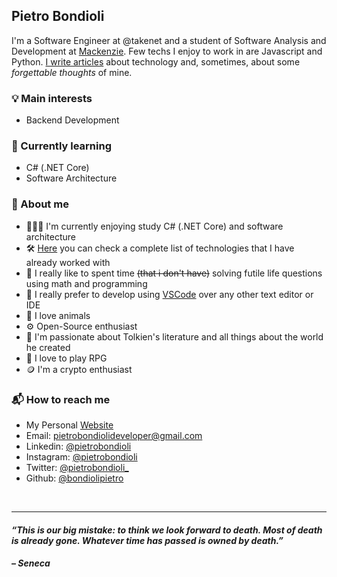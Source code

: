 ##  Pietro Bondioli

I'm a Software Engineer at @takenet and a student of Software Analysis and Development at [Mackenzie](https://www.mackenzie.br/). Few techs I enjoy to work in are Javascript and Python. [I write articles](https://www.pietrobondioli.com.br/articles) about technology and, sometimes, about some _forgettable thoughts_ of mine.

### 💡 Main interests

- Backend Development

### 🌱 Currently learning

- C# (.NET Core)
- Software Architecture

### 🤔 About me

- 👨🏻‍💻 I'm currently enjoying study C#  (.NET Core) and software architecture
- 🛠️ [Here](https://www.pietrobondioli.com.br/about) you can check a complete list of technologies that I have already worked with
- 👾 I really like to spent time ~~(that i don't have)~~ solving futile life questions using math and programming
- 💼 I really prefer to develop using [VSCode](https://code.visualstudio.com/) over any other text editor or IDE
- 🐶 I love animals
- ⚙️ Open-Source enthusiast
- 🐉 I'm passionate about Tolkien's literature and all things about the world he created
- 🧙 I love to play RPG
- 🪙 I'm a crypto enthusiast

### 📬 How to reach me

- My Personal [Website](https://www.pietrobondioli.com.br/)
- Email: [pietrobondiolideveloper@gmail.com](mailto:pietrobondiolideveloper@gmail.com)
- Linkedin: [@pietrobondioli](https://www.linkedin.com/in/pietrobondioli/)
- Instagram: [@pietrobondioli](https://www.instagram.com/pietrobondioli/)
- Twitter: [@pietrobondioli_](https://twitter.com/)
- Github: [@bondiolipietro](https://github.com/bondiolipietro)

<br />

---

#### _“This is our big mistake: to think we look forward to death. Most of death is already gone. Whatever time has passed is owned by death.”_

#### _– Seneca_
